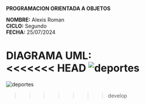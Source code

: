 **PROGRAMACION ORIENTADA A OBJETOS**  
  
**NOMBRE:** Alexis Roman  
**CICLO:** Segundo  
**FECHA:** 25/07/2024  

**DIAGRAMA UML:**  
<<<<<<< HEAD
![deportes](https://github.com/user-attachments/assets/3fd24fa7-47c0-4d54-ab7b-625e8397ee03)
=======
![deportes](https://github.com/user-attachments/assets/0d35c6de-b861-44e9-9bfa-418161d9fd62)
>>>>>>> develop
